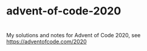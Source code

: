 # advent-of-code-2020
#

My solutions and notes for Advent of Code 2020, see https://adventofcode.com/2020
